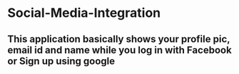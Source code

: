# Social-Media-Integration

## This application basically shows your profile pic, email id and name while you log in with Facebook or Sign up using google
